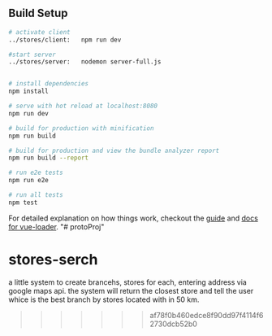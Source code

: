 
## Build Setup


``` bash
# activate client
../stores/client:   npm run dev

#start server 
../stores/server:   nodemon server-full.js


# install dependencies
npm install

# serve with hot reload at localhost:8080
npm run dev

# build for production with minification
npm run build

# build for production and view the bundle analyzer report
npm run build --report

# run e2e tests
npm run e2e

# run all tests
npm test
```

For detailed explanation on how things work, checkout the [guide](http://vuejs-templates.github.io/webpack/) and [docs for vue-loader](http://vuejs.github.io/vue-loader).
"# protoProj" 

# stores-serch
a little system to create brancehs, stores for each, entering address via google maps api. the system will return the closest store and tell the user whice is the best branch by stores located with in 50 km.
>>>>>>> af78f0b460edce8f90dd97f4114f62730dcb52b0

